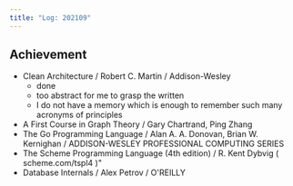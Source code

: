 ```yaml
---
title: "Log: 202109"
---
```


## Achievement

- Clean Architecture / Robert C. Martin / Addison-Wesley
  - done
  - too abstract for me to grasp the written
  - I do not have a memory which is enough to remember such many acronyms of principles
- A First Course in Graph Theory / Gary Chartrand, Ping Zhang
- The Go Programming Language / Alan A. A. Donovan, Brian W. Kernighan / ADDISON-WESLEY PROFESSIONAL COMPUTING SERIES
- The Scheme Programming Language (4th edition) / R. Kent Dybvig ( scheme.com/tspl4 )"
- Database Internals / Alex Petrov / O'REILLY
